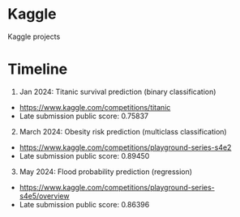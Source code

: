 # Kaggle
Kaggle projects

# Timeline
1. Jan 2024: Titanic survival prediction (binary classification)
- https://www.kaggle.com/competitions/titanic
- Late submission public score: 0.75837

2. March 2024: Obesity risk prediction (multiclass classification)
- https://www.kaggle.com/competitions/playground-series-s4e2
- Late submission public score: 0.89450

3. May 2024: Flood probability prediction (regression)
- https://www.kaggle.com/competitions/playground-series-s4e5/overview
- Late submission public score: 0.86396


